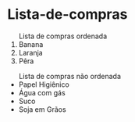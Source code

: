 # Lista-de-compras

<ol>
  Lista de compras ordenada 
  <li>Banana</li>
  <li>Laranja</li>
  <li>Pêra</li>
 </ol>
 
 <ul>
  Lista de compras não ordenada
  <li>Papel Higiênico</li>
  <li>Água com gás</li>
  <li>Suco</li>
  <li>Soja em Grãos</li>
 
